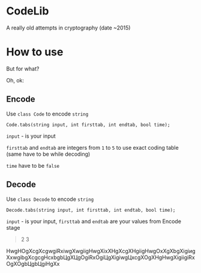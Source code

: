 # CodeLib
A really old attempts in cryptography (date ~2015)

# How to use
But for what?

Oh, ok:

## Encode
Use ```class Code``` to encode ```string```
```
Code.tabs(string input, int firsttab, int endtab, bool time);
```
```input``` - is your input

```firsttab``` and ```endtab``` are integers from ```1``` to ```5``` to use exact coding table (same have to be while decoding)

```time``` have to be ```false```

## Decode
Use ```class Decode``` to encode ```string```
```
Decode.tabs(string input, int firsttab, int endtab, bool time);
```
```input``` - is your input, ```firsttab``` and ```endtab``` are your values from Encode stage

>2 3

HwgHОgXсgXсgwgiRхiwgXwgiigHwgXiхXHgXсgXHgiigHwgОхXgXbgXigiиgXхwgibgXсgсgHсхbgbЦgXЦgОgiRхОgiЦgXigiwgЦхсgXОgXHgHwgXigiigiRхОgXОgbЦgbЦgiHgXх
